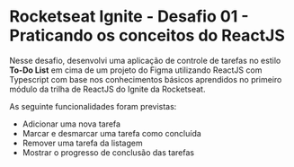 # Rocketseat Ignite - Desafio 01 - Praticando os conceitos do ReactJS

Nesse desafio, desenvolvi uma aplicação de controle de tarefas no estilo **To-Do List** em cima de um projeto do Figma utilizando ReactJS com Typescript com base nos conhecimentos básicos aprendidos no primeiro módulo da trilha de ReactJS do Ignite da Rocketseat.

As seguinte funcionalidades foram previstas:
- Adicionar uma nova tarefa
- Marcar e desmarcar uma tarefa como concluída
- Remover uma tarefa da listagem
- Mostrar o progresso de conclusão das tarefas